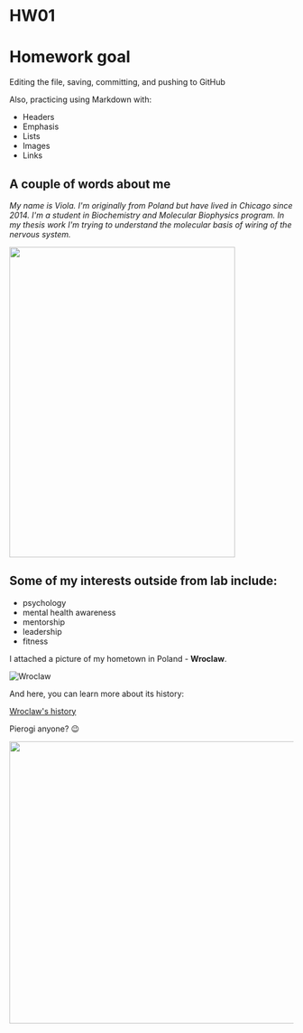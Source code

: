 # HW01

# Homework goal

Editing the file, saving, committing, and pushing to GitHub

Also, practicing using Markdown with:

* Headers
* Emphasis
* Lists
* Images
* Links

## **A couple of words about me**

*My name is Viola. I'm originally from Poland but have lived in Chicago since 2014. I'm a student in Biochemistry and Molecular Biophysics program. In my thesis work I'm trying to understand the molecular basis of wiring of the nervous system.*

<img src="https://scontent-ort2-2.xx.fbcdn.net/v/t1.0-9/103291705_3698839396799049_5766088491592555167_o.jpg?_nc_cat=107&_nc_sid=85a577&_nc_ohc=dzUGXIYm7XoAX-LIhYH&_nc_ht=scontent-ort2-2.xx&oh=9885d5cc736e4f278f927c12fa7e9810&oe=5F28BB13" width="400" height="550" />

## Some of my interests outside from lab include:
* psychology
* mental health awareness
* mentorship
* leadership
* fitness

I attached a picture of my hometown in Poland - **Wroclaw**.

![Wroclaw](https://media-cdn.tripadvisor.com/media/attractions-splice-spp-674x446/07/7a/6a/7f.jpg)


And here, you can learn more about its history:

[Wroclaw's history](https://en.wikipedia.org/wiki/Wroc%C5%82aw)

Pierogi anyone? :wink:

<img src="https://s3.amazonaws.com/finecooking.s3.tauntonclud.com/app/uploads/2017/04/18170528/051121068-01-boiled-potato-pierogi-recipe-main.jpg" width="600" height="500" />
